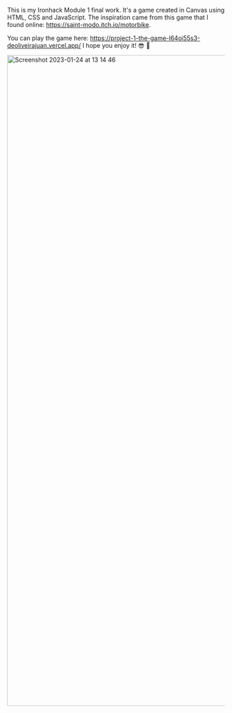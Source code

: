 This is my Ironhack Module 1 final work. It's a game created in Canvas using HTML, CSS and JavaScript. The inspiration came from this game that I found online: https://saint-modo.itch.io/motorbike. 

You can play the game here: https://project-1-the-game-l64oi55s3-deoliveirajuan.vercel.app/ I hope you enjoy it! 😎 🛵



<img width="1504" alt="Screenshot 2023-01-24 at 13 14 46" src="https://user-images.githubusercontent.com/105168676/214291873-471dbfab-7a35-4560-9627-c2e62c4532b9.png">

